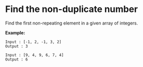 # Find the non-duplicate number

Find the first non-repeating element in a given array of integers.

**Example:**
````
Input : [-1, 2, -1, 3, 2]
Output : 3

Input : [9, 4, 9, 6, 7, 4]
Output : 6
````
